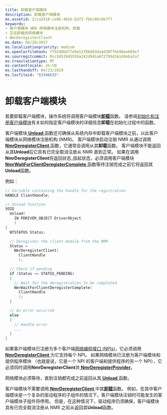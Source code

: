 ```yaml
---
title: 卸载客户端模块
description: 卸载客户端模块
ms.assetid: 2cca2918-ce0b-4016-b3f2-fbbc06c0b7f7
keywords:
- 客户端模块 WDK 网络模块注册机构，卸载
- 正在卸载的网络模块
- NmrDeregisterClient
ms.date: 04/20/2017
ms.localizationpriority: medium
ms.openlocfilehash: f79248bd77e9a5170b083da4d30ff0e98ee603e7
ms.sourcegitcommit: 0cc5051945559a242d941a6f2799d161d8eba2a7
ms.translationtype: MT
ms.contentlocale: zh-CN
ms.lasthandoff: 04/23/2019
ms.locfileid: "63346635"
---
```

# <a name="unloading-a-client-module"></a>卸载客户端模块


若要卸载客户端模块，操作系统将调用客户端模块[**卸载**](https://msdn.microsoft.com/library/windows/hardware/ff564886)函数。 请参阅[初始化和注册客户端模块](initializing-and-registering-a-client-module.md)有关如何指定客户端模块的详细信息**卸载**在初始化过程中的函数。

客户端模块[ **Unload** ](https://msdn.microsoft.com/library/windows/hardware/ff564886)函数还可确保从系统内存中卸载客户端模块之前，以此客户端模块从网络模块注册机构 (NMR)。 客户端模块启动注销 NMR 从通过调用[ **NmrDeregisterClient** ](https://msdn.microsoft.com/library/windows/hardware/ff568774)函数，它通常会调用从其**卸载**函数。 客户端模块不能返回从其**Unload**后它具有已完全取消注册从 NMR 直到正常。 如果在调用**NmrDeregisterClient**将返回状态\_挂起状态，必须调用客户端模块[ **NmrWaitForClientDeregisterComplete** ](https://msdn.microsoft.com/library/windows/hardware/ff568786)函数等待注销完成之前它将返回其**Unload**函数。

例如：

```C++
// Variable containing the handle for the registration
HANDLE ClientHandle;

// Unload function
VOID
  Unload(
    IN PDRIVER_OBJECT DriverObject
    )
{
  NTSTATUS Status;

  // Deregister the client module from the NMR
  Status =
    NmrDeregisterClient(
      ClientHandle
      );

  // Check if pending
  if (Status == STATUS_PENDING)
  {
    // Wait for the deregistration to be completed
    NmrWaitForClientDeregisterComplete(
      ClientHandle
      );
  }

  // An error occurred
  else
  {
    // Handle error
    ...
  }
}
```

如果客户端模块已注册为多个客户端[网络编程接口 (NPIs)](network-programming-interface.md)，它必须调用[ **NmrDeregisterClient** ](https://msdn.microsoft.com/library/windows/hardware/ff568774)为它支持每个 NPI。 如果网络模块已注册为客户端模块和提供程序模块 （也就是说，它是一个 NPI 的客户端和提供程序的另一个 NPI），它必须同时调用**NmrDeregisterClient**并[ **NmrDeregisterProvider**](https://msdn.microsoft.com/library/windows/hardware/ff568778)。

网络模块必须等待，直到注销都完成之前返回从其[ **Unload** ](https://msdn.microsoft.com/library/windows/hardware/ff564886)函数。

客户端模块不需要调用[ **NmrDeregisterClient** ](https://msdn.microsoft.com/library/windows/hardware/ff568774)中其[**卸载**](https://msdn.microsoft.com/library/windows/hardware/ff564886)函数。 例如，在其中客户端模块是一个复杂的驱动程序的子组件的情况下，客户端模块注销时可能发生的客户端模块子组件将停用。 但是，在这种情况下，驱动程序仍须确保，客户端模块具有已完全取消注册从 NMR 之前从返回其**Unload**函数。

 

 





